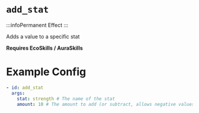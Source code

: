 # `add_stat`
:::infoPermanent Effect
:::

Adds a value to a specific stat

**Requires EcoSkills / AuraSkills**

# Example Config
```yaml
- id: add_stat
  args:
    stat: strength # The name of the stat
    amount: 10 # The amount to add (or subtract, allows negative values)
```
